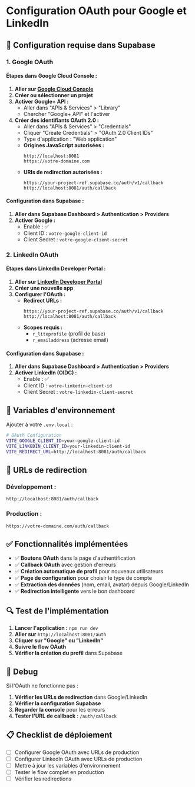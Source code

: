 # Configuration OAuth pour Google et LinkedIn

## 🚀 Configuration requise dans Supabase

### 1. Google OAuth

#### Étapes dans Google Cloud Console :

1. **Aller sur [Google Cloud Console](https://console.cloud.google.com/)**
2. **Créer ou sélectionner un projet**
3. **Activer Google+ API :**
   - Aller dans "APIs & Services" > "Library"
   - Chercher "Google+ API" et l'activer
4. **Créer des identifiants OAuth 2.0 :**
   - Aller dans "APIs & Services" > "Credentials"
   - Cliquer "Create Credentials" > "OAuth 2.0 Client IDs"
   - Type d'application : "Web application"
   - **Origines JavaScript autorisées :**
     ```
     http://localhost:8081
     https://votre-domaine.com
     ```
   - **URIs de redirection autorisées :**
     ```
     https://your-project-ref.supabase.co/auth/v1/callback
     http://localhost:8081/auth/callback
     ```

#### Configuration dans Supabase :

1. **Aller dans Supabase Dashboard > Authentication > Providers**
2. **Activer Google :**
   - Enable : ✅
   - Client ID : `votre-google-client-id`
   - Client Secret : `votre-google-client-secret`

### 2. LinkedIn OAuth

#### Étapes dans LinkedIn Developer Portal :

1. **Aller sur [LinkedIn Developer Portal](https://www.linkedin.com/developers/)**
2. **Créer une nouvelle app**
3. **Configurer l'OAuth :**
   - **Redirect URLs :**
     ```
     https://your-project-ref.supabase.co/auth/v1/callback
     http://localhost:8081/auth/callback
     ```
   - **Scopes requis :**
     - `r_liteprofile` (profil de base)
     - `r_emailaddress` (adresse email)

#### Configuration dans Supabase :

1. **Aller dans Supabase Dashboard > Authentication > Providers**
2. **Activer LinkedIn (OIDC) :**
   - Enable : ✅
   - Client ID : `votre-linkedin-client-id`
   - Client Secret : `votre-linkedin-client-secret`

## 🔧 Variables d'environnement

Ajouter à votre `.env.local` :

```bash
# OAuth Configuration
VITE_GOOGLE_CLIENT_ID=your-google-client-id
VITE_LINKEDIN_CLIENT_ID=your-linkedin-client-id
VITE_REDIRECT_URL=http://localhost:8081/auth/callback
```

## 🎯 URLs de redirection

### Développement :
```
http://localhost:8081/auth/callback
```

### Production :
```
https://votre-domaine.com/auth/callback
```

## ✅ Fonctionnalités implémentées

- ✅ **Boutons OAuth** dans la page d'authentification
- ✅ **Callback OAuth** avec gestion d'erreurs
- ✅ **Création automatique de profil** pour nouveaux utilisateurs
- ✅ **Page de configuration** pour choisir le type de compte
- ✅ **Extraction des données** (nom, email, avatar) depuis Google/LinkedIn
- ✅ **Redirection intelligente** vers le bon dashboard

## 🔍 Test de l'implémentation

1. **Lancer l'application :** `npm run dev`
2. **Aller sur** `http://localhost:8081/auth`
3. **Cliquer sur "Google" ou "LinkedIn"**
4. **Suivre le flow OAuth**
5. **Vérifier la création du profil** dans Supabase

## 🐛 Debug

Si l'OAuth ne fonctionne pas :

1. **Vérifier les URLs de redirection** dans Google/LinkedIn
2. **Vérifier la configuration Supabase**
3. **Regarder la console** pour les erreurs
4. **Tester l'URL de callback** : `/auth/callback`

## 📋 Checklist de déploiement

- [ ] Configurer Google OAuth avec URLs de production
- [ ] Configurer LinkedIn OAuth avec URLs de production
- [ ] Mettre à jour les variables d'environnement
- [ ] Tester le flow complet en production
- [ ] Vérifier les redirections
